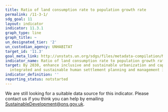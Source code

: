 ```yaml
---
title: Ratio of land consumption rate to population growth rate
permalink: /11-3-1/
sdg_goal: 11
layout: indicator
indicator: 11.3.1
graph_type: line
graph_title: ~
un_designated_tier: '2'
un_custodian_agency: UNHABITAT
target_id: '11.3'
goal_meta_link: http://unstats.un.org/sdgs/files/metadata-compilation/Metadata-Goal-11.pdf
indicator_name: Ratio of land consumption rate to population growth rate
target: By 2030, enhance inclusive and sustainable urbanization and capacity for participatory,
  integrated and sustainable human settlement planning and management in all countries.
indicator_definition: ''
reporting_status: notstarted
---
```


We are still looking for a suitable data source for this indicator. Please contact us if you think you can help by emailing <a href="mailto:SustainableDevelopment@ons.gov.uk">SustainableDevelopment@ons.gov.uk</a>.


